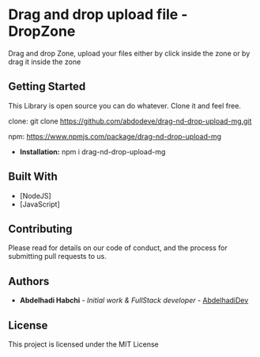 # Drag and drop upload file - DropZone

Drag and drop Zone, upload your files either by click inside the zone or by drag it inside the zone

## Getting Started

This Library is open source you can do whatever.
Clone it and feel free.

clone: git clone https://github.com/abdodeve/drag-nd-drop-upload-mg.git

npm: https://www.npmjs.com/package/drag-nd-drop-upload-mg

* **Installation:** npm i drag-nd-drop-upload-mg



## Built With

* [NodeJS]
* [JavaScript]

## Contributing

Please read for details on our code of conduct, and the process for submitting pull requests to us.

## Authors

* **Abdelhadi Habchi** - *Initial work & FullStack developer* - [AbdelhadiDev](https://abdelhadidev.com)

## License

This project is licensed under the MIT License

